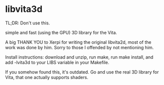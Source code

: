 # libvita3d

TL;DR: Don't use this.

simple and fast (using the GPU) 3D library for the Vita.

A big THANK YOU to Xerpi for writing the original libvita2d, most of the work was done by him.
Sorry to those I offended by not mentioning him.

Install instructions: download and unzip, run make, run make install, and add -lvita3d to your LIBS variable in your Makefile.

If you somehow found this, it's outdated. Go and use the real 3D library for Vita, that one actually supports shaders.
